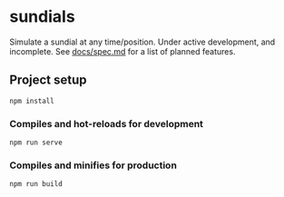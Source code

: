 # sundials

Simulate a sundial at any time/position. Under active development, and incomplete. See [docs/spec.md](docs/spec.md) for a list of planned features.

## Project setup
```
npm install
```

### Compiles and hot-reloads for development
```
npm run serve
```

### Compiles and minifies for production
```
npm run build
```
